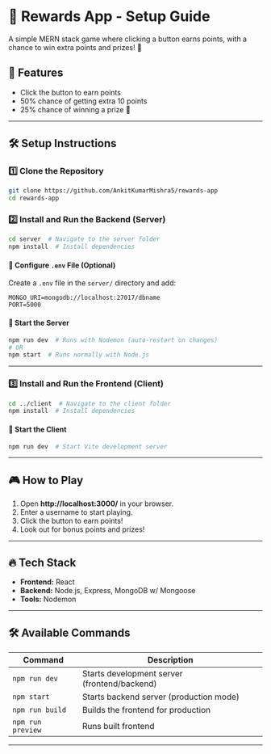 # 🍪 Rewards App - Setup Guide

A simple MERN stack game where clicking a button earns points, with a chance to win extra points and prizes! 🚀

## 📌 Features
- Click the button to earn points
- 50% chance of getting extra 10 points
- 25% chance of winning a prize 🎉

---

## 🛠️ Setup Instructions

### **1️⃣ Clone the Repository**
```sh
git clone https://github.com/AnkitKumarMishra5/rewards-app
cd rewards-app
```

### **2️⃣ Install and Run the Backend (Server)**
```sh
cd server  # Navigate to the server folder
npm install  # Install dependencies
```
#### **📌 Configure `.env` File (Optional)**
Create a `.env` file in the `server/` directory and add:
```
MONGO_URI=mongodb://localhost:27017/dbname
PORT=5000
```
#### **🚀 Start the Server**
```sh
npm run dev  # Runs with Nodemon (auto-restart on changes)
# OR
npm start  # Runs normally with Node.js
```

---

### **3️⃣ Install and Run the Frontend (Client)**
```sh
cd ../client  # Navigate to the client folder
npm install  # Install dependencies
```
#### **🚀 Start the Client**
```sh
npm run dev  # Start Vite development server
```

---

## 🎮 How to Play
1. Open **http://localhost:3000/** in your browser.
2. Enter a username to start playing.
3. Click the button to earn points!
4. Look out for bonus points and prizes!

---

## 🔥 Tech Stack
- **Frontend:** React
- **Backend:** Node.js, Express, MongoDB w/ Mongoose
- **Tools:** Nodemon

---

## 🛠 Available Commands
| Command | Description |
|---------|-------------|
| `npm run dev` | Starts development server (frontend/backend) |
| `npm start` | Starts backend server (production mode) |
| `npm run build` | Builds the frontend for production |
| `npm run preview` | Runs built frontend |

---